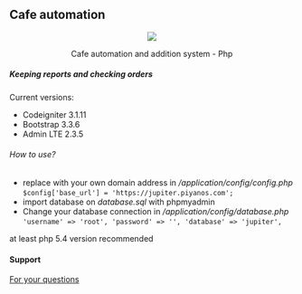 ## Cafe automation


<p align="center"><img src="https://codeigniter.com/assets/images/ci-logo-big.png"></p>
<p align="center">Cafe automation and addition system - Php</p>
 
##### Keeping reports and checking orders

Current versions:

* Codeigniter 3.1.11
* Bootstrap 3.3.6
* Admin LTE  2.3.5


###### How to use?
- replace with your own domain address in  */application/config/config.php* <br/>
`$config['base_url'] = 'https://jupiter.piyanos.com';`
- import database on *database.sql* with phpmyadmin
- Change your database connection in  */application/config/database.php* <br/>
``
  'username' => 'root',
    'password' => '',
    'database' => 'jupiter',
``


<p>
at least php 5.4 version recommended
</p>


#### Support
[For your questions](https://github.com/ferdiozer/cafeotomasyonu/issues)